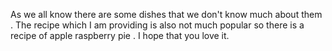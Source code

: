 As we all know there are some dishes that we don't know much about them . The recipe which I am providing is also not much popular so there is a recipe of apple raspberry pie . I hope that you love it.